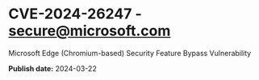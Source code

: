 # CVE-2024-26247 - secure@microsoft.com

Microsoft Edge (Chromium-based) Security Feature Bypass Vulnerability

**Publish date:** 2024-03-22
